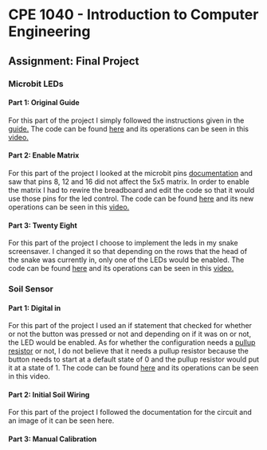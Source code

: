 # CPE 1040 - Introduction to Computer Engineering
## Assignment: Final Project
### Microbit LEDs
#### Part 1: Original Guide
For this part of the project I simply followed the instructions given in the [guide.](https://learn.sparkfun.com/tutorials/microbit-breakout-board-hookup-guide#hardware-overview) The code can be found [here](original-guide.js) and its operations can be seen in this [video.](https://imgur.com/a/USeeEM2)
#### Part 2: Enable Matrix
For this part of the project I looked at the microbit pins [documentation](https://learn.sparkfun.com/tutorials/microbit-breakout-board-hookup-guide#hardware-overview) and saw that pins 8, 12 and 16 did not affect the 5x5 matrix. In order to enable the matrix I had to rewire the breadboard and edit the code so that it would use those pins for the led control. The code can be found [here](enable-matrix.js) and its new operations can be seen in this [video.](https://imgur.com/a/bm1HBoh)
#### Part 3: Twenty Eight
For this part of the project I choose to implement the leds in my snake screensaver. I changed it so that depending on the rows that the head of the snake was currently in, only one of the LEDs would be enabled. The code can be found [here](twenty-eight.js) and its operations can be seen in this [video.](https://imgur.com/a/Z7SXWyn)
### Soil Sensor
#### Part 1: Digital in
For this part of the project I used an if statement that checked for whether or not the button was pressed or not and depending on if it was on or not, the LED would be enabled. As for whether the configuration needs a [pullup resistor](https://www.google.com/search?q=pullup+pulldown+resistor&oq=pullup+pull) or not, I do not believe that it needs a pullup resistor because the button needs to start at a default state of 0 and the pullup resistor would put it at a state of 1. The code can be found [here](digital-in.js) and its operations can be seen in this video.
#### Part 2: Initial Soil Wiring
For this part of the project I followed the documentation for the circuit and an image of it can be seen here.
#### Part 3: Manual Calibration
